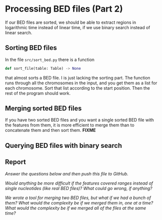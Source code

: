 # Processing BED files (Part 2)

If our BED files are sorted, we should be able to extract regions in logarithmic time instead of linear time, if we use binary search instead of linear search.

## Sorting BED files

In the file `src/sort_bed.py` there is a function

```python
def sort_file(table: Table) -> None
```

that almost sorts a BED file. I is just lacking the sorting part. The function runs through all the chromosomes in the input, and you get them as a list for each chromosome. Sort that list according to the start position. Then the rest of the program should work.

## Merging sorted BED files

If you have two sorted BED files and you want a single sorted BED file with the features from them, it is more efficient to merge them than to concatenate them and then sort them. **FIXME**

## Querying BED files with binary search


## Report

*Answer the questions below and then push this file to GitHub.*



*Would anything be more difficult if the features covered ranges instead of single nucleotides (like real BED files)? What could go wrong, if anything?*

*We wrote a tool for merging two BED files, but what if we had a bunch of them? What would the complexity be if we merged them in, one at a time? What would the complexity be if we merged all of the files at the same time?*

